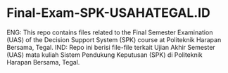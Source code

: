 # Final-Exam-SPK-USAHATEGAL.ID
ENG: This repo contains files related to the Final Semester Examination (UAS) of the Decision Support System (SPK) course at Politeknik Harapan Bersama, Tegal.
IND: Repo ini berisi file-file terkait Ujian Akhir Semester (UAS) mata kuliah Sistem Pendukung Keputusan (SPK) di Politeknik Harapan Bersama, Tegal.
